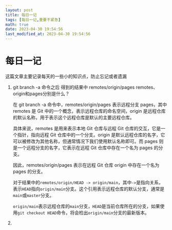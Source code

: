 ```yaml
---
layout: post
title: 每日一记
tags: [每日一记,重要不紧急]
math: true
date: 2023-04-30 19:54:56
last_modified_at: 2023-04-30 19:54:56
---
```


# 每日一记

这篇文章主要记录每天的一些小的知识点，防止忘记或者遗漏

1. git branch -a 命令之后  得到的结果中  remotes/origin/pages  remotes、origin和pages分别是什么？

   在 git branch -a 命令中，remotes/origin/pages 表示远程分支 pages，其中 remotes 是 Git 中的一个概念，表示远程仓库的命名空间，origin 是远程仓库的默认名称，用于表示这个远程仓库是默认的主要远程仓库。

   具体来说，remotes 是用来表示本地 Git 仓库与远程 Git 仓库的交互，它是一个指针，指向远程 Git 仓库中的一个分支。origin 是默认远程仓库的名字，它可以被修改为其他名称，但通常情况下我们使用默认名称即可。而 pages 则是一个远程分支的名字，它表示在远程 Git 仓库中存在一个名为 pages 的分支。

   因此，remotes/origin/pages 表示在远程 Git 仓库 origin 中存在一个名为 pages 的分支。

   对于结果中的`remotes/origin/HEAD -> origin/main`，其中`->`是指向关系，表示`HEAD`指向`origin/main`分支。这个引用表示远程仓库的默认分支，通常是`main`或`master`分支。

   `origin/main`表示远程仓库的`main`分支，`HEAD`是当前仓库所在的分支，如果使用`git checkout HEAD`命令，将会检出`origin/main`分支的最新版本。

   

2. 

